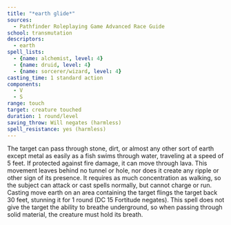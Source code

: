 ```yaml
---
title: "*earth glide*"
sources:
  - Pathfinder Roleplaying Game Advanced Race Guide
school: transmutation
descriptors:
  - earth
spell_lists:
  - {name: alchemist, level: 4}
  - {name: druid, level: 4}
  - {name: sorcerer/wizard, level: 4}
casting_time: 1 standard action
components:
  - V
  - S
range: touch
target: creature touched
duration: 1 round/level
saving_throw: Will negates (harmless)
spell_resistance: yes (harmless)
---
```


The target can pass through stone, dirt, or almost any other sort of earth except metal as easily as a fish swims through water, traveling at a speed of 5 feet. If protected against fire damage, it can move through lava. This movement leaves behind no tunnel or hole, nor does it create any ripple or other sign of its presence. It requires as much concentration as walking, so the subject can attack or cast spells normally, but cannot charge or run. Casting move earth on an area containing the target flings the target back 30 feet, stunning it for 1 round (DC 15 Fortitude negates). This spell does not give the target the ability to breathe underground, so when passing through solid material, the creature must hold its breath.
